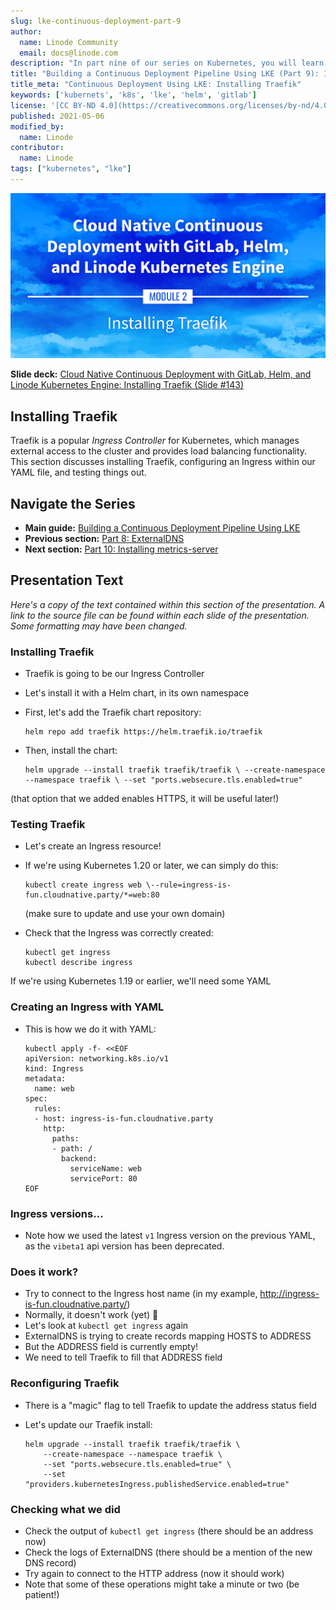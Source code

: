 ```yaml
---
slug: lke-continuous-deployment-part-9
author:
  name: Linode Community
  email: docs@linode.com
description: "In part nine of our series on Kubernetes, you will learn how to install the popular Traefik Ingress Controller and configure an Ingress with a YAML file."
title: "Building a Continuous Deployment Pipeline Using LKE (Part 9): Installing Traefik"
title_meta: "Continuous Deployment Using LKE: Installing Traefik"
keywords: ['kubernets', 'k8s', 'lke', 'helm', 'gitlab']
license: '[CC BY-ND 4.0](https://creativecommons.org/licenses/by-nd/4.0)'
published: 2021-05-06
modified_by:
  name: Linode
contributor:
  name: Linode
tags: ["kubernetes", "lke"]
---
```


![Cloud Native Continuous Deployment with GitLab, Helm, and Linode Kubernetes Engine: Installing Traefik](cd-presentation-header-09-installing-traefik.png "Cloud Native Continuous Deployment with GitLab, Helm, and Linode Kubernetes Engine: Installing Traefik")

**Slide deck:** [Cloud Native Continuous Deployment with GitLab, Helm, and Linode Kubernetes Engine: Installing Traefik (Slide #143)](https://2021-03-lke.container.training/#143)

## Installing Traefik

Traefik is a popular *Ingress Controller* for Kubernetes, which manages external access to the cluster and provides load balancing functionality. This section discusses installing Traefik, configuring an Ingress within our YAML file, and testing things out.

## Navigate the Series

- **Main guide:** [Building a Continuous Deployment Pipeline Using LKE](/docs/guides/lke-continuous-deployment-series)
- **Previous section:** [Part 8: ExternalDNS](/docs/guides/lke-continuous-deployment-part-8)
- **Next section:** [Part 10: Installing metrics-server](/docs/guides/lke-continuous-deployment-part-10)

## Presentation Text

*Here's a copy of the text contained within this section of the presentation. A link to the source file can be found within each slide of the presentation. Some formatting may have been changed.*

### Installing Traefik

- Traefik is going to be our Ingress Controller
- Let's install it with a Helm chart, in its own namespace
- First, let's add the Traefik chart repository:

      helm repo add traefik https://helm.traefik.io/traefik

- Then, install the chart:

      helm upgrade --install traefik traefik/traefik \ --create-namespace --namespace traefik \ --set "ports.websecure.tls.enabled=true"

(that option that we added enables HTTPS, it will be useful later!)

### Testing Traefik

- Let's create an Ingress resource!
- If we're using Kubernetes 1.20 or later, we can simply do this:

      kubectl create ingress web \--rule=ingress-is-fun.cloudnative.party/*=web:80
  (make sure to update and use your own domain)

- Check that the Ingress was correctly created:

      kubectl get ingress
      kubectl describe ingress

If we're using Kubernetes 1.19 or earlier, we'll need some YAML

### Creating an Ingress with YAML

- This is how we do it with YAML:

      kubectl apply -f- <<EOF
      apiVersion: networking.k8s.io/v1
      kind: Ingress
      metadata:
        name: web
      spec:
        rules:
        - host: ingress-is-fun.cloudnative.party
          http:
            paths:
            - path: /
              backend:
                serviceName: web
                servicePort: 80
      EOF

### Ingress versions...

- Note how we used the latest `v1` Ingress version on the previous YAML, as the `vibeta1` api version has been deprecated.

### Does it work?

- Try to connect to the Ingress host name (in my example, http://ingress-is-fun.cloudnative.party/)
- Normally, it doesn't work (yet) 🤔
- Let's look at `kubectl get ingress` again
- ExternalDNS is trying to create records mapping HOSTS to ADDRESS
- But the ADDRESS field is currently empty!
- We need to tell Traefik to fill that ADDRESS field

### Reconfiguring Traefik

- There is a "magic" flag to tell Traefik to update the address status field
- Let's update our Traefik install:

      helm upgrade --install traefik traefik/traefik \
          --create-namespace --namespace traefik \
          --set "ports.websecure.tls.enabled=true" \
          --set "providers.kubernetesIngress.publishedService.enabled=true"

### Checking what we did

- Check the output of `kubectl get ingress` (there should be an address now)
- Check the logs of ExternalDNS (there should be a mention of the new DNS record)
- Try again to connect to the HTTP address (now it should work)
- Note that some of these operations might take a minute or two (be patient!)


